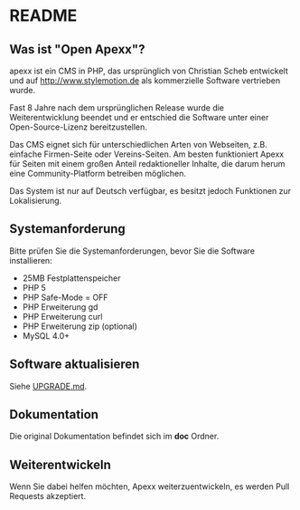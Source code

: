 README
======

Was ist "Open Apexx"?
---------------------
apexx ist ein CMS in PHP, das ursprünglich von Christian Scheb entwickelt und auf http://www.stylemotion.de als
kommerzielle Software vertrieben wurde.

Fast 8 Jahre nach dem ursprünglichen Release wurde die Weiterentwicklung beendet und er entschied die Software unter
einer Open-Source-Lizenz bereitzustellen.

Das CMS eignet sich für unterschiedlichen Arten von Webseiten, z.B. einfache Firmen-Seite oder Vereins-Seiten. Am besten
funktioniert Apexx für Seiten mit einem großen Anteil redaktioneller Inhalte, die darum herum eine Community-Platform
betreiben möglichen.

Das System ist nur auf Deutsch verfügbar, es besitzt jedoch Funktionen zur Lokalisierung.

Systemanforderung
-----------------

Bitte prüfen Sie die Systemanforderungen, bevor Sie die Software installieren:

 * 25MB Festplattenspeicher
 * PHP 5
 * PHP Safe-Mode = OFF
 * PHP Erweiterung gd
 * PHP Erweiterung curl
 * PHP Erweiterung zip (optional)
 * MySQL 4.0+

Software aktualisieren
----------------------

Siehe [UPGRADE.md](UPGRADE.md).


Dokumentation
-------------

Die original Dokumentation befindet sich im **doc** Ordner. 

Weiterentwickeln
----------------

Wenn Sie dabei helfen möchten, Apexx weiterzuentwickeln, es werden Pull Requests akzeptiert.
